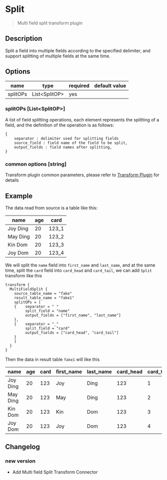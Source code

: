 # Split

> Multi field split transform plugin

## Description

Split a field into multiple fields according to the specified delimiter, and support splitting of multiple fields at the same time.

## Options

|   name   |      type       | required | default value |
|----------|-----------------|----------|---------------|
| splitOPs | List\<SplitOP\> | yes      |               |

### splitOPs [List\<SplitOP\>]

A list of field splitting operations, each element represents the splitting of a field, and the definition of the operation is as follows:

```
{
    separator : delimiter used for splitting fields
    source_field : field name of the field to be split,
    output_fields : field names after splitting,
}
```

### common options [string]

Transform plugin common parameters, please refer to [Transform Plugin](common-options.md) for details

## Example

The data read from source is a table like this:

|   name   | age | card  |
|----------|-----|-------|
| Joy Ding | 20  | 123_1 |
| May Ding | 20  | 123_2 |
| Kin Dom  | 20  | 123_3 |
| Joy Dom  | 20  | 123_4 |

We will split the `name` field into `first_name` and `last_name`, and at the same time, split the `card` field into `card_head` and `card_tail`, we can add `Split` transform like this

```
transform {
  MultiFieldSplit {
    source_table_name = "fake"
    result_table_name = "fake1"
    splitOPs = [
    {    separator = " "
         split_field = "name"
         output_fields = ["first_name", "last_name"]
    },
    {    separator = "_"
         split_field = "card"
         output_fields = ["card_head", "card_tail"]
    }
    ]
  }
}
```

Then the data in result table `fake1` will like this

|   name   | age | card | first_name | last_name | card_head | card_tail |
|----------|-----|------|------------|-----------|-----------|-----------|
| Joy Ding | 20  | 123  | Joy        | Ding      | 123       | 1         |
| May Ding | 20  | 123  | May        | Ding      | 123       | 2         |
| Kin Dom  | 20  | 123  | Kin        | Dom       | 123       | 3         |
| Joy Dom  | 20  | 123  | Joy        | Dom       | 123       | 4         |

## Changelog

### new version

- Add Multi field Split Transform Connector


